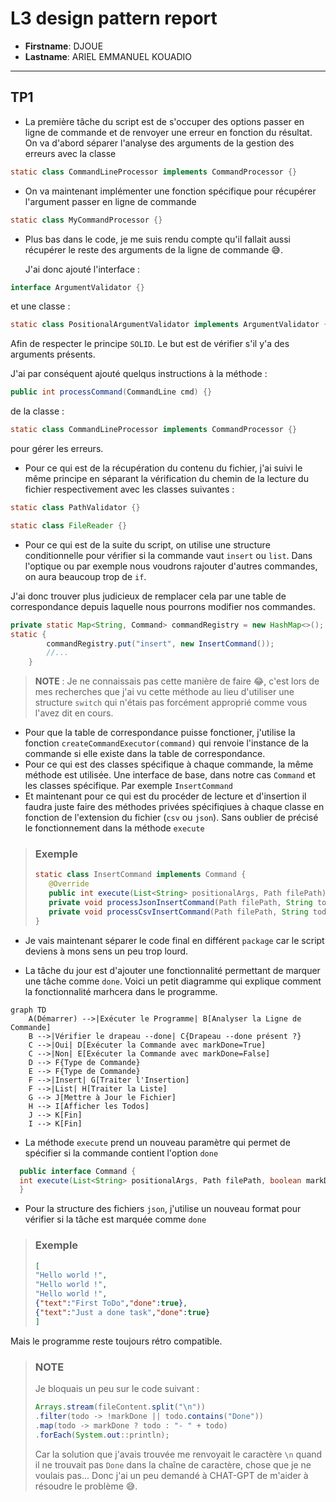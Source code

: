 # L3 design pattern report

- **Firstname**: DJOUE
- **Lastname**: ARIEL EMMANUEL KOUADIO



---

## TP1
 - La première tâche du script est de s'occuper des options passer en ligne de commande et de renvoyer une erreur 
 en fonction du résultat. On va d'abord séparer l'analyse des arguments de la gestion des erreurs avec la classe
```java
static class CommandLineProcessor implements CommandProcessor {}
```
- On va maintenant implémenter une fonction spécifique pour récupérer l'argument passer en ligne de commande
```java
static class MyCommandProcessor {}
```
- Plus bas dans le code, je me suis rendu compte qu'il fallait aussi récupérer le reste des arguments de la ligne de
commande 😅. 

    J'ai donc ajouté l'interface :
```java
interface ArgumentValidator {}
```
et une classe : 
```java
static class PositionalArgumentValidator implements ArgumentValidator {}
```
Afin de respecter le principe ```SOLID```. Le but est de vérifier s'il y'a des arguments présents.

J'ai par conséquent ajouté quelqus instructions à la méthode :
```java
public int processCommand(CommandLine cmd) {}
```
de la classe :
```java
static class CommandLineProcessor implements CommandProcessor {}
```
pour gérer les erreurs.
 
- Pour ce qui est de la récupération du contenu du fichier, j'ai suivi le même principe en séparant la vérification
du chemin de la lecture du fichier respectivement avec les classes suivantes :
```java
static class PathValidator {}

static class FileReader {}
```
- Pour ce qui est de la suite du script, on utilise une structure conditionnelle pour vérifier si la commande vaut
```insert``` ou ```list```. Dans l'optique ou par exemple nous voudrons rajouter d'autres commandes, on aura beaucoup 
trop de ``` if ```. 

J'ai donc trouver plus judicieux de remplacer cela par une table de correspondance depuis 
laquelle nous pourrons modifier nos commandes.
```java
private static Map<String, Command> commandRegistry = new HashMap<>();
static {
        commandRegistry.put("insert", new InsertCommand());
        //...
    }
 ```
> **NOTE** : Je ne connaissais pas cette manière de faire 😂, c'est lors de mes recherches que j'ai vu cette méthode 
> au lieu d'utiliser une structure ```switch``` qui n'étais pas forcément approprié comme vous l'avez dit en cours.
- Pour que la table de correspondance puisse fonctioner, j'utilise la fonction ```createCommandExecutor(command)``` 
qui renvoie l'instance de la commande si elle existe dans la table de correspondance.
- Pour ce qui est des classes spécifique à chaque commande, la même méthode est utilisée. Une interface de base, dans
notre cas ```Command``` et les classes spécifique. Par exemple ```InsertCommand```
- Et maintenant pour ce qui est du procéder de lecture et d'insertion il faudra juste faire des méthodes privées
spécifiqiues à chaque classe en fonction de l'extension du fichier (```csv``` ou ```json```). Sans oublier de précisé
le fonctionnement dans la méthode ```execute```
> ### Exemple
> ```java
> static class InsertCommand implements Command {
>    @Override
>    public int execute(List<String> positionalArgs, Path filePath) {}
>    private void processJsonInsertCommand(Path filePath, String todo) {}
>    private void processCsvInsertCommand(Path filePath, String todo) {}
> }
> ```
 
- Je vais maintenant séparer le code final en différent ```package``` car le script deviens à mons sens
un peu trop lourd.

- La tâche du jour est d'ajouter une fonctionnalité permettant de marquer une tâche comme ```done```.
Voici un petit diagramme qui explique comment la fonctionnalité marhcera dans le programme.
```mermaid
graph TD
    A(Démarrer) -->|Exécuter le Programme| B[Analyser la Ligne de Commande]
    B -->|Vérifier le drapeau --done| C{Drapeau --done présent ?}
    C -->|Oui| D[Exécuter la Commande avec markDone=True]
    C -->|Non| E[Exécuter la Commande avec markDone=False]
    D --> F{Type de Commande}
    E --> F{Type de Commande}
    F -->|Insert| G[Traiter l'Insertion]
    F -->|List| H[Traiter la Liste]
    G --> J[Mettre à Jour le Fichier]
    H --> I[Afficher les Todos]
    J --> K[Fin]
    I --> K[Fin]

```

- La méthode ```execute``` prend un nouveau paramètre qui permet de spécifier si la commande contient 
l'option ```done```
```java
  public interface Command {
  int execute(List<String> positionalArgs, Path filePath, boolean markDone) throws IOException;
  }
```
- Pour la structure des fichiers ```json```, j'utilise un nouveau format pour vérifier si la tâche est marquée comme
```done```
> ### Exemple
> ```json
> [
> "Hello world !",
> "Hello world !",
> "Hello world !",
> {"text":"First ToDo","done":true},
> {"text":"Just a done task","done":true}
> ]
> ```
Mais le programme reste toujours rétro compatible.
> ### NOTE
> Je bloquais un peu sur le code suivant :
> ```java
> Arrays.stream(fileContent.split("\n"))
> .filter(todo -> !markDone || todo.contains("Done"))
> .map(todo -> markDone ? todo : "- " + todo)
> .forEach(System.out::println);
> ```
> Car la solution que j'avais trouvée me renvoyait le caractère ```\n``` quand il ne trouvait pas ```Done``` dans la chaîne
> de caractère, chose que je ne voulais pas... Donc j'ai un peu demandé à CHAT-GPT de m'aider à résoudre le problème 😅.